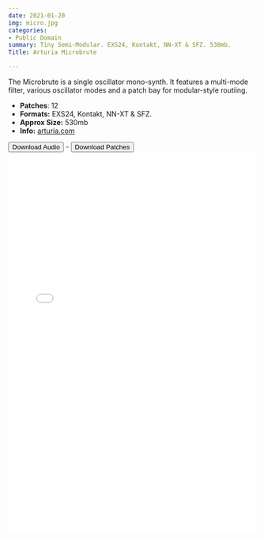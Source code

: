 ```yaml
---
date: 2021-01-20
img: micro.jpg
categories:
- Public Domain
summary: Tiny Semi-Modular. EXS24, Kontakt, NN-XT & SFZ. 530mb.
Title: Arturia Microbrute

---
```

The Microbrute is a single oscillator mono-synth. It features a multi-mode filter, various oscillator modes and a patch bay for modular-style routiing.

* **Patches**: 12
* **Formats:**  EXS24, Kontakt, NN-XT & SFZ. 
* **Approx Size:** 530mb
* **Info:** [arturia.com](https://www.arturia.com/microbrute/overview/)

<div class="buttons"> <a href="https://www.dropbox.com/sh/6cip8xw4itmqze4/AAD0slrsmTSqVi_BQY3RoLzla?dl=0"> <button>Download Audio</button></a> - <a href="https://github.com/publicsamples/Arturia-Microbrute"> <button>Download Patches</button></a></div>



<iframe width="100%" height="770px" src="/Demos/demos/ArturiaMicrobrute.html" frameborder="0" allow="accelerometer; autoplay; clipboard-write; encrypted-media; gyroscope; picture-in-picture" allowfullscreen></iframe>